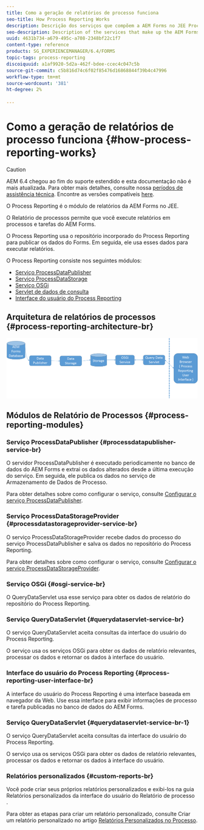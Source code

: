```yaml
---
title: Como a geração de relatórios de processo funciona
seo-title: How Process Reporting Works
description: Descrição dos serviços que compõem a AEM Forms no JEE Process Reporting e uma introdução à interface do usuário de Relatórios do Processo
seo-description: Description of the services that make up the AEM Forms on JEE Process Reporting and an introduction to the Process Reporting UI
uuid: 4631b734-a679-495c-a708-2348bf22c1f7
content-type: reference
products: SG_EXPERIENCEMANAGER/6.4/FORMS
topic-tags: process-reporting
discoiquuid: a1af9920-5d2a-462f-bdee-ccec4c047c5b
source-git-commit: c5b816d74c6f02f85476d16868844f39b4c47996
workflow-type: tm+mt
source-wordcount: '381'
ht-degree: 2%

---
```



# Como a geração de relatórios de processo funciona {#how-process-reporting-works}

>[!CAUTION]
>
>AEM 6.4 chegou ao fim do suporte estendido e esta documentação não é mais atualizada. Para obter mais detalhes, consulte nossa [períodos de assistência técnica](https://helpx.adobe.com/br/support/programs/eol-matrix.html). Encontre as versões compatíveis [here](https://experienceleague.adobe.com/docs/).

O Process Reporting é o módulo de relatórios da AEM Forms no JEE.

O Relatório de processos permite que você execute relatórios em processos e tarefas do AEM Forms.

O Process Reporting usa o repositório incorporado do Process Reporting para publicar os dados do Forms. Em seguida, ele usa esses dados para executar relatórios.

O Process Reporting consiste nos seguintes módulos:

* [Serviço ProcessDataPublisher](/help/forms/using/process-reporting/process-reporting-architecture.md#p-processdatapublisher-service-br-p)
* [Serviço ProcessDataStorage](/help/forms/using/process-reporting/process-reporting-architecture.md#p-processdatastorageprovider-service-br-p)
* [Serviço OSGi](/help/forms/using/process-reporting/process-reporting-architecture.md#p-osgi-service-br-p)
* [Servlet de dados de consulta](/help/forms/using/process-reporting/process-reporting-architecture.md#p-querydataservlet-service-br-p)
* [Interface do usuário do Process Reporting](/help/forms/using/process-reporting/process-reporting-architecture.md#p-process-reporting-user-interface-br-p)

## Arquitetura de relatórios de processos {#process-reporting-architecture-br}

![processreportingarchitecture](assets/processreportingarchitecture.png)

## Módulos de Relatório de Processos {#process-reporting-modules}

### Serviço ProcessDataPublisher {#processdatapublisher-service-br}

O servidor ProcessDataPublisher é executado periodicamente no banco de dados do AEM Forms e extrai os dados alterados desde a última execução do serviço. Em seguida, ele publica os dados no serviço de Armazenamento de Dados de Processo.

Para obter detalhes sobre como configurar o serviço, consulte [Configurar o serviço ProcessDataPublisher](/help/forms/using/process-reporting/install-start-process-reporting.md#p-reportconfiguration-service-p).

### Serviço ProcessDataStorageProvider {#processdatastorageprovider-service-br}

O serviço ProcessDataStorageProvider recebe dados do processo do serviço ProcessDataPublisher e salva os dados no repositório do Process Reporting.

Para obter detalhes sobre como configurar o serviço, consulte [Configurar o serviço ProcessDataStorageProvider](/help/forms/using/process-reporting/install-start-process-reporting.md#p-to-configure-the-process-reporting-repository-locations-p).

### Serviço OSGi {#osgi-service-br}

O QueryDataServlet usa esse serviço para obter os dados de relatório do repositório do Process Reporting.

### Serviço QueryDataServlet {#querydataservlet-service-br}

O serviço QueryDataServlet aceita consultas da interface do usuário do Process Reporting.

O serviço usa os serviços OSGi para obter os dados de relatório relevantes, processar os dados e retornar os dados à interface do usuário.

### Interface do usuário do Process Reporting {#process-reporting-user-interface-br}

A interface do usuário do Process Reporting é uma interface baseada em navegador da Web. Use essa interface para exibir informações de processo e tarefa publicadas no banco de dados do AEM Forms.

### Serviço QueryDataServlet {#querydataservlet-service-br-1}

O serviço QueryDataServlet aceita consultas da interface do usuário do Process Reporting.

O serviço usa os serviços OSGi para obter os dados de relatório relevantes, processar os dados e retornar os dados à interface do usuário.

### Relatórios personalizados {#custom-reports-br}

Você pode criar seus próprios relatórios personalizados e exibi-los na guia Relatórios personalizados da interface do usuário do Relatório de processo .

Para obter as etapas para criar um relatório personalizado, consulte Criar um relatório personalizado no artigo [Relatórios Personalizados no Processo](/help/forms/using/process-reporting/process-reporting-custom-reports.md).

